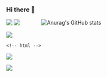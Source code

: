 ### Hi there 👋

<!--
**hongdroid94/hongdroid94** is a ✨ _special_ ✨ repository because its `README.md` (this file) appears on your GitHub profile.

Here are some ideas to get you started:

- 🔭 I’m currently working on ...
- 🌱 I’m currently learning ...
- 👯 I’m looking to collaborate on ...
- 🤔 I’m looking for help with ...
- 💬 Ask me about ...
- 📫 How to reach me: ...
- 😄 Pronouns: ...
- ⚡ Fun fact: ...

-->
<div style="float: left;">
  <!-- kotlin -->
  <a href="#" onclick="return false;" target="_blank"><img src="https://img.shields.io/badge/Kotlin-7F52FF?style=flat&logo=kotlin&logoColor=ffffff"/></a>
  <!-- c -->
  <a href="#" onclick="return false;" target="_blank"><img src="https://img.shields.io/badge/C Language-A8B9CC?style=flat&logo=c&logoColor=ffffff"/></a>
  
  <!-- c++ -->
  <a href="#" onclick="return false;" target="_blank"><img src="https://img.shields.io/badge/C++-00599C?style=flat&logo=c++&logoColor=ffffff"/></a>
  
    <!-- html -->
  <a href="#" onclick="return false;" target="_blank"><img src="https://img.shields.io/badge/HTML5-E34F26?style=flat&logo=html5&logoColor=ffffff"/></a>
  <!-- firebase -->
  <a href="#" onclick="return false;" target="_blank"><img src="https://img.shields.io/badge/Firebase-FFCA28?style=flat&logo=Firebase&logoColor=ffffff"/></a>
</div>


![Anurag's GitHub stats](https://github-readme-stats.vercel.app/api?username=hongdroid94&show_icons=true&theme=blueberry)


